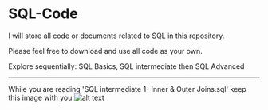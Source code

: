 # SQL-Code
I will store all code or documents related to SQL in this repository.

Please feel free to download and use all code as your own.

Explore sequentially: SQL Basics, SQL intermediate then SQL Advanced 

-----------------------------------------------------------

While you are reading 'SQL intermediate 1- Inner & Outer Joins.sql'  keep this image with you 
![alt text](https://user-images.githubusercontent.com/83397235/225597700-d37b385a-a097-4803-920d-03886f43dad8.png?raw=true)
